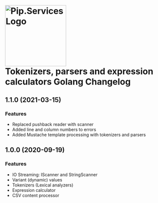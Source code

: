 # <img src="https://uploads-ssl.webflow.com/5ea5d3315186cf5ec60c3ee4/5edf1c94ce4c859f2b188094_logo.svg" alt="Pip.Services Logo" width="200"> <br/> Tokenizers, parsers and expression calculators Golang Changelog

## <a name="1.1.0"></a> 1.1.0 (2021-03-15)

### Features
* Replaced pushback reader with scanner
* Added line and column numbers to errors
* Added Mustache template processing with tokenizers and parsers

## <a name="1.0.0"></a> 1.0.0 (2020-09-19)

### Features
* IO Streaming: IScanner and StringScanner
* Variant (dynamic) values
* Tokenizers (Lexical analyzers)
* Expression calculator
* CSV content processor

